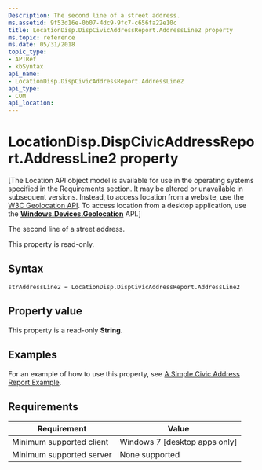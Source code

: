 ```yaml
---
Description: The second line of a street address.
ms.assetid: 9f53d16e-0b07-4dc9-9fc7-c656fa22e10c
title: LocationDisp.DispCivicAddressReport.AddressLine2 property
ms.topic: reference
ms.date: 05/31/2018
topic_type: 
- APIRef
- kbSyntax
api_name: 
- LocationDisp.DispCivicAddressReport.AddressLine2
api_type: 
- COM
api_location: 
---
```


# LocationDisp.DispCivicAddressReport.AddressLine2 property

\[The Location API object model is available for use in the operating systems specified in the Requirements section. It may be altered or unavailable in subsequent versions. Instead, to access location from a website, use the [W3C Geolocation API](/previous-versions/windows/internet-explorer/ie-developer/samples/gg589513(v=vs.85)). To access location from a desktop application, use the [**Windows.Devices.Geolocation**](/uwp/api/Windows.Devices.Geolocation) API.\]

The second line of a street address.

This property is read-only.

## Syntax


```JScript
strAddressLine2 = LocationDisp.DispCivicAddressReport.AddressLine2
```



## Property value

This property is a read-only **String**.

## Examples

For an example of how to use this property, see [A Simple Civic Address Report Example](/uwp/api/Windows.Devices.Geolocation).

## Requirements



| Requirement | Value |
|-------------------------------------|--------------------------------------------|
| Minimum supported client<br/> | Windows 7 \[desktop apps only\]<br/> |
| Minimum supported server<br/> | None supported<br/>                  |



 

